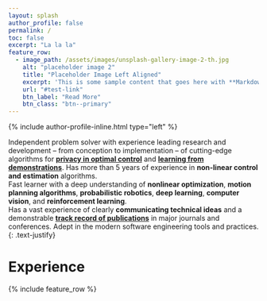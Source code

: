 ```yaml
---
layout: splash
author_profile: false
permalink: /
toc: false
excerpt: "La la la"
feature_row:
  - image_path: /assets/images/unsplash-gallery-image-2-th.jpg
    alt: "placeholder image 2"
    title: "Placeholder Image Left Aligned"
    excerpt: 'This is some sample content that goes here with **Markdown** formatting. Left aligned with `type="left"`'
    url: "#test-link"
    btn_label: "Read More"
    btn_class: "btn--primary"
---
```


{% include author-profile-inline.html type="left" %}

Independent problem solver with 
experience leading research and development – from 
conception to implementation – of cutting-edge algorithms 
for [**privacy in optimal control**](https://arxiv.org/abs/1906.07460) and [**learning from 
demonstrations**](https://github.com/sultangazin/cyphy_testbed/tree/LFD). Has more than 5 years of experience 
in **non-linear 
control and estimation** algorithms.     
Fast learner with a deep understanding of 
**nonlinear optimization**, **motion planning algorithms**, 
**probabilistic robotics**, **deep learning**, **computer vision**, 
and **reinforcement learning**.   
Has a vast experience of 
clearly **communicating technical ideas** and a demonstrable 
[**track record of publications**](https://scholar.google.com/citations?hl=en&user=zf4Fxb0AAAAJ) in major journals and 
conferences. Adept in the modern software engineering tools
and practices.
{: .text-justify}

# Experience

{% include feature_row %}